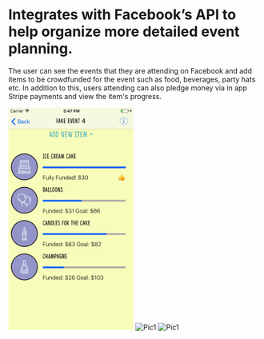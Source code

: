 # Integrates with Facebook’s API to help organize more detailed event planning. 
The user can see the events that they are attending on Facebook and add items to be crowdfunded for the event such as food, beverages, party hats etc. 
In addition to this, users attending can also pledge money via in app Stripe payments and view the item's progress.

<img src="FacebookAPI/image1.png" alt="Pic1" width ="250">
<img src="Image2.PNG" alt="Pic1" width ="250">
<img src="Image3.PNG" alt="Pic1" width ="250">
